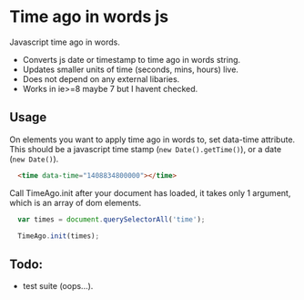# Time ago in words js

Javascript time ago in words.

* Converts js date or timestamp to time ago in words string.
* Updates smaller units of time (seconds, mins, hours) live.
* Does not depend on any external libaries.
* Works in ie>=8 maybe 7 but I havent checked.

## Usage
On elements you want to apply time ago in words to, set data-time attribute.
This should be a javascript time stamp (`new Date().getTime()`), or a date (`new Date()`).

```html
  <time data-time="1408834800000"></time>
```

Call TimeAgo.init after your document has loaded, it takes only 1 argument, which is an array of dom elements.

```javascript
  var times = document.querySelectorAll('time');

  TimeAgo.init(times);
```

## Todo:
* test suite (oops...).


